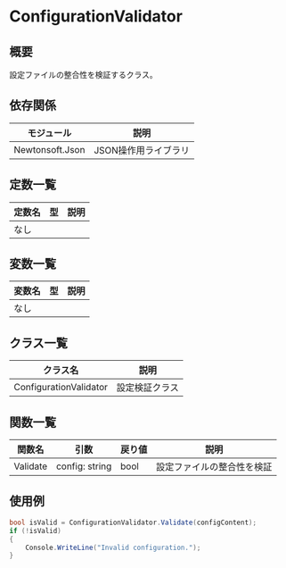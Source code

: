 # ConfigurationValidator

## 概要
設定ファイルの整合性を検証するクラス。

## 依存関係
| モジュール | 説明 |
|-----------|------|
| Newtonsoft.Json | JSON操作用ライブラリ |

## 定数一覧
| 定数名 | 型 | 説明 |
|--------|----|------|
| なし   |    |      |

## 変数一覧
| 変数名 | 型 | 説明 |
|--------|----|------|
| なし   |    |      |

## クラス一覧
| クラス名               | 説明                     |
|------------------------|--------------------------|
| ConfigurationValidator | 設定検証クラス           |

## 関数一覧
| 関数名       | 引数 | 戻り値 | 説明 |
|--------------|------|--------|------|
| Validate     | config: string | bool | 設定ファイルの整合性を検証 |

## 使用例
```csharp
bool isValid = ConfigurationValidator.Validate(configContent);
if (!isValid)
{
    Console.WriteLine("Invalid configuration.");
}
```
